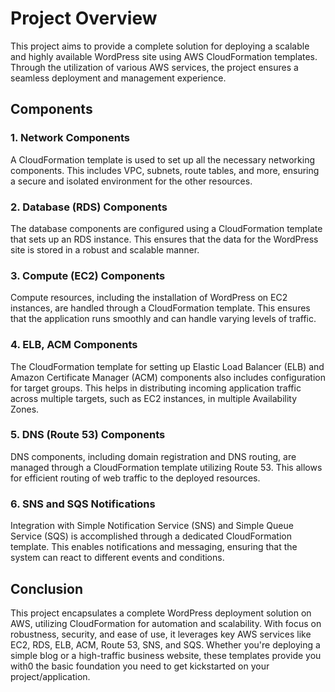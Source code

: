 # Project Overview

This project aims to provide a complete solution for deploying a scalable and highly available WordPress site using AWS CloudFormation templates. Through the utilization of various AWS services, the project ensures a seamless deployment and management experience.

## Components

### **1. Network Components**

A CloudFormation template is used to set up all the necessary networking components. This includes VPC, subnets, route tables, and more, ensuring a secure and isolated environment for the other resources.

### **2. Database (RDS) Components**

The database components are configured using a CloudFormation template that sets up an RDS instance. This ensures that the data for the WordPress site is stored in a robust and scalable manner.

### **3. Compute (EC2) Components**

Compute resources, including the installation of WordPress on EC2 instances, are handled through a CloudFormation template. This ensures that the application runs smoothly and can handle varying levels of traffic.

### **4. ELB, ACM Components**

The CloudFormation template for setting up Elastic Load Balancer (ELB) and Amazon Certificate Manager (ACM) components also includes configuration for target groups. This helps in distributing incoming application traffic across multiple targets, such as EC2 instances, in multiple Availability Zones.

### **5. DNS (Route 53) Components**

DNS components, including domain registration and DNS routing, are managed through a CloudFormation template utilizing Route 53. This allows for efficient routing of web traffic to the deployed resources.

### **6. SNS and SQS Notifications**

Integration with Simple Notification Service (SNS) and Simple Queue Service (SQS) is accomplished through a dedicated CloudFormation template. This enables notifications and messaging, ensuring that the system can react to different events and conditions.

## Conclusion

This project encapsulates a complete WordPress deployment solution on AWS, utilizing CloudFormation for automation and scalability. With focus on robustness, security, and ease of use, it leverages key AWS services like EC2, RDS, ELB, ACM, Route 53, SNS, and SQS. Whether you're deploying a simple blog or a high-traffic business website, these templates provide you with0 the basic foundation you need to get kickstarted on your project/application.

